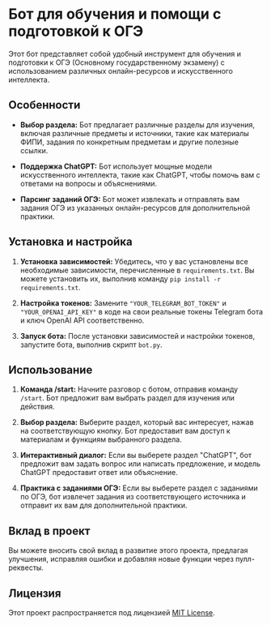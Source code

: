 # Бот для обучения и помощи с подготовкой к ОГЭ

Этот бот представляет собой удобный инструмент для обучения и подготовки к ОГЭ (Основному государственному экзамену) с использованием различных онлайн-ресурсов и искусственного интеллекта.

## Особенности

- **Выбор раздела:** Бот предлагает различные разделы для изучения, включая различные предметы и источники, такие как материалы ФИПИ, задания по конкретным предметам и другие полезные ссылки.

- **Поддержка ChatGPT:** Бот использует мощные модели искусственного интеллекта, такие как ChatGPT, чтобы помочь вам с ответами на вопросы и объяснениями.

- **Парсинг заданий ОГЭ:** Бот может извлекать и отправлять вам задания ОГЭ из указанных онлайн-ресурсов для дополнительной практики.

## Установка и настройка

1. **Установка зависимостей:** Убедитесь, что у вас установлены все необходимые зависимости, перечисленные в `requirements.txt`. Вы можете установить их, выполнив команду `pip install -r requirements.txt`.

2. **Настройка токенов:** Замените `"YOUR_TELEGRAM_BOT_TOKEN"` и `"YOUR_OPENAI_API_KEY"` в коде на свои реальные токены Telegram бота и ключ OpenAI API соответственно.

3. **Запуск бота:** После установки зависимостей и настройки токенов, запустите бота, выполнив скрипт `bot.py`.

## Использование

1. **Команда /start:** Начните разговор с ботом, отправив команду `/start`. Бот предложит вам выбрать раздел для изучения или действия.

2. **Выбор раздела:** Выберите раздел, который вас интересует, нажав на соответствующую кнопку. Бот предоставит вам доступ к материалам и функциям выбранного раздела.

3. **Интерактивный диалог:** Если вы выберете раздел "ChatGPT", бот предложит вам задать вопрос или написать предложение, и модель ChatGPT предоставит ответ или объяснение.

4. **Практика с заданиями ОГЭ:** Если вы выберете раздел с заданиями по ОГЭ, бот извлечет задания из соответствующего источника и отправит их вам для дополнительной практики.

## Вклад в проект

Вы можете вносить свой вклад в развитие этого проекта, предлагая улучшения, исправляя ошибки и добавляя новые функции через пулл-реквесты.

## Лицензия

Этот проект распространяется под лицензией [MIT License](LICENSE).
